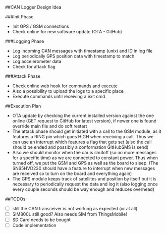 ##CAN Logger Design Idea

###Init Phase
- Init GPS / GSM connections
- Check online for new software update (OTA - GitHub)

###Logging Phase
- Log incoming CAN messages with timestamp (unix) and ID in log file
- Log periodically GPS position data with timestamp to match
- Log accelerometer data 
- Check for attack flag

###Attack Phase
- Check online web hook for commands and execute
- Also a possibility to upload the logs to a specific place
- Execute commands until receiving a exit cmd



##Execution Plan
- OTA update by checking the current installed version against the one online (GET request to GitHub for latest version), if newer one is found override main file and do soft restart
- The attack phase should get initiated with a call to the GSM module, as it features a RING pin which goes HIGH when receiving a call. Thus we can use an interrupt which features a flag that gets set (also the call should be ended and possibly a conformation GitHubSMS is send)
- Also we should monitor when the car is shutoff (so no more messages for a specific time) as we are connected to constant power. Thus when turned off, we put the GSM and GPS as well as the board to sleep. (The SN65HVD230 should have a feature to interrupt when new messages are received so to turn on the board and everything again)
- The GPS module keeps track of satellites and position by itself but it is necessary to periodically request the data and log it (also logging once  every couple seconds should be way enough and reduces overhead)


##TODOs
- [ ] still the CAN transceiver is not working as expected (or at all)
- [ ] SIM800L still good? Also needs SIM from ThingsMobile!
- [ ] SD Card needs to be bought
- [ ] Code implementation